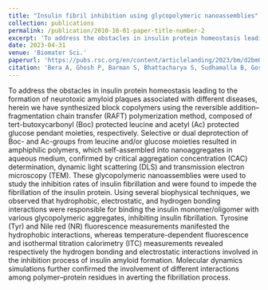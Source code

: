 ```yaml
---
title: "Insulin fibril inhibition using glycopolymeric nanoassemblies"
collection: publications
permalink: /publication/2010-10-01-paper-title-number-2
excerpt: 'To address the obstacles in insulin protein homeostasis leading to the formation of neurotoxic amyloid plaques associated with different diseases, herein we have synthesized block copolymers using the reversible addition–fragmentation chain transfer (RAFT) polymerization method, composed of tert-butoxycarbonyl (Boc) protected leucine and acetyl (Ac) protected glucose pendant moieties, respectively. Selective or dual deprotection of Boc- and Ac-groups from leucine and/or glucose moieties resulted in amphiphilic polymers, which self-assembled into nanoaggregates in aqueous medium, confirmed by critical aggregation concentration (CAC) determination, dynamic light scattering (DLS) and transmission electron microscopy (TEM). These glycopolymeric nanoassemblies were used to study the inhibition rates of insulin fibrillation and were found to impede the fibrillation of the insulin protein. Using several biophysical techniques, we observed that hydrophobic, electrostatic, and hydrogen bonding interactions were responsible for binding the insulin monomer/oligomer with various glycopolymeric aggregates, inhibiting insulin fibrillation. Tyrosine (Tyr) and Nile red (NR) fluorescence measurements manifested the hydrophobic interactions, whereas temperature-dependent fluorescence and isothermal titration calorimetry (ITC) measurements revealed respectively the hydrogen bonding and electrostatic interactions involved in the inhibition process of insulin amyloid formation. Molecular dynamics simulations further confirmed the involvement of different interactions among polymer–protein residues in averting the fibrillation process.'
date: 2023-04-31
venue: 'Biomater Sci.'
paperurl: 'https://pubs.rsc.org/en/content/articlelanding/2023/bm/d2bm02078e'
citation: 'Bera A, Ghosh P, Barman S, Bhattacharya S, Sudhamalla B, Goswami K, De P. Insulin fibril inhibition using glycopolymeric nanoassemblies. Biomater Sci. 2023 Mar 31:1-13.'
---
```


To address the obstacles in insulin protein homeostasis leading to the formation of neurotoxic amyloid plaques associated with different diseases, herein we have synthesized block copolymers using the reversible addition–fragmentation chain transfer (RAFT) polymerization method, composed of tert-butoxycarbonyl (Boc) protected leucine and acetyl (Ac) protected glucose pendant moieties, respectively. Selective or dual deprotection of Boc- and Ac-groups from leucine and/or glucose moieties resulted in amphiphilic polymers, which self-assembled into nanoaggregates in aqueous medium, confirmed by critical aggregation concentration (CAC) determination, dynamic light scattering (DLS) and transmission electron microscopy (TEM). These glycopolymeric nanoassemblies were used to study the inhibition rates of insulin fibrillation and were found to impede the fibrillation of the insulin protein. Using several biophysical techniques, we observed that hydrophobic, electrostatic, and hydrogen bonding interactions were responsible for binding the insulin monomer/oligomer with various glycopolymeric aggregates, inhibiting insulin fibrillation. Tyrosine (Tyr) and Nile red (NR) fluorescence measurements manifested the hydrophobic interactions, whereas temperature-dependent fluorescence and isothermal titration calorimetry (ITC) measurements revealed respectively the hydrogen bonding and electrostatic interactions involved in the inhibition process of insulin amyloid formation. Molecular dynamics simulations further confirmed the involvement of different interactions among polymer–protein residues in averting the fibrillation process.